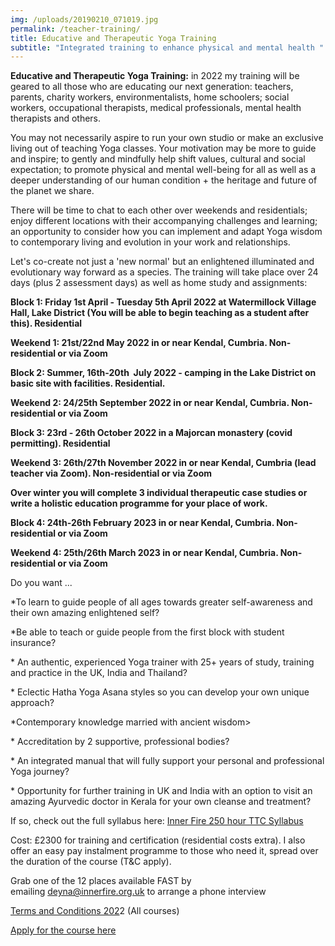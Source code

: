 ```yaml
---
img: /uploads/20190210_071019.jpg
permalink: /teacher-training/
title: Educative and Therapeutic Yoga Training
subtitle: "Integrated training to enhance physical and mental health "
---
```

**Educative and Therapeutic Yoga Training:** in 2022 my training will be geared to all those who are educating our next generation: teachers, parents, charity workers, environmentalists, home schoolers; social workers, occupational therapists, medical professionals, mental health therapists and others.

You may not necessarily aspire to run your own studio or make an exclusive living out of teaching Yoga classes. Your motivation may be more to guide and inspire; to gently and mindfully help shift values, cultural and social expectation; to promote physical and mental well-being for all as well as a deeper understanding of our human condition + the heritage and future of the planet we share.

There will be time to chat to each other over weekends and residentials; enjoy different locations with their accompanying challenges and learning; an opportunity to consider how you can implement and adapt Yoga wisdom to contemporary living and evolution in your work and relationships.

Let's co-create not just a 'new normal' but an enlightened illuminated and evolutionary way forward as a species. The training will take place over 24 days (plus 2 assessment days) as well as home study and assignments:

**Block 1: Friday 1st April - Tuesday 5th April 2022 at Watermillock Village Hall, Lake District (You will be able to begin teaching as a student after this). Residential**

**Weekend 1: 21st/22nd May 2022 in or near Kendal, Cumbria. Non-residential or via Zoom**

**Block 2: Summer, 16th-20th  July 2022 - camping in the Lake District on basic site with facilities. Residential.**

**Weekend 2: 24/25th September 2022 in or near Kendal, Cumbria. Non-residential or via Zoom**

**Block 3: 23rd - 26th October 2022 in a Majorcan monastery (covid permitting). Residential**

**Weekend 3: 26th/27th November 2022 in or near Kendal, Cumbria (lead teacher via Zoom). Non-residential or via Zoom**

**Over winter you will complete 3 individual therapeutic case studies or write a holistic education programme for your place of work.**

**Block 4: 24th-26th February 2023 in or near Kendal, Cumbria. Non-residential or via Zoom**

**Weekend 4: 25th/26th March 2023 in or near Kendal, Cumbria. Non-residential or via Zoom**

Do you want ...

\*To learn to guide people of all ages towards greater self-awareness and their own amazing enlightened self?

\*Be able to teach or guide people from the first block with student insurance?

\* An authentic, experienced Yoga trainer with 25+ years of study, training and practice in the UK, India and Thailand?

\* Eclectic Hatha Yoga Asana styles so you can develop your own unique approach?

\*Contemporary knowledge married with ancient wisdom>

\* Accreditation by 2 supportive, professional bodies?

\* An integrated manual that will fully support your personal and professional Yoga journey?

\* Opportunity for further training in UK and India with an option to visit an amazing Ayurvedic doctor in Kerala for your own cleanse and treatment?

If so, check out the full syllabus here: [Inner Fire 250 hour TTC Syllabus](https://www.dropbox.com/s/v19cab91vz6qksc/Therapeutic%20Yoga%20TTC%20syllabus%202022.pdf?dl=0)

Cost: £2300 for training and certification (residential costs extra). I also offer an easy pay instalment programme to those who need it, spread over the duration of the course (T&C apply).

Grab one of the 12 places available FAST by emailing [deyna@innerfire.org.uk](mailto:deyna@innerfire.org.uk) to arrange a phone interview

[Terms and Conditions 202](https://www.dropbox.com/s/xvbdumyojhcmytw/Terms%20and%20Conditions%202020.pdf?dl=0)2 (All courses)

[Apply for the course here](https://www.dropbox.com/s/hflm7xgv8mcbcew/Inner%20Fire%20TTC%20application%20form%202021.pdf?dl=0)